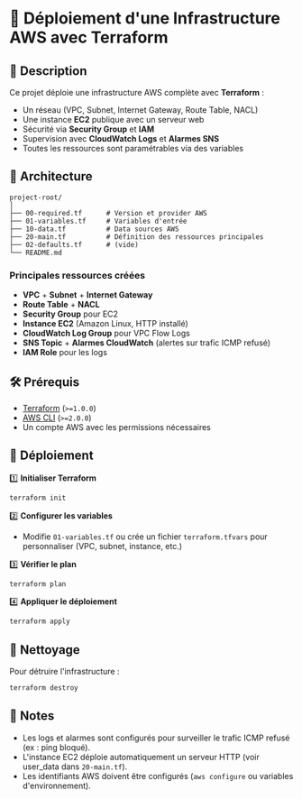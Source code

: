 # 🚀 Déploiement d'une Infrastructure AWS avec Terraform

## 📖 Description

Ce projet déploie une infrastructure AWS complète avec **Terraform** :
- Un réseau (VPC, Subnet, Internet Gateway, Route Table, NACL)
- Une instance **EC2** publique avec un serveur web
- Sécurité via **Security Group** et **IAM**
- Supervision avec **CloudWatch Logs** et **Alarmes SNS**
- Toutes les ressources sont paramétrables via des variables

## 📁 Architecture

```
project-root/
│
├── 00-required.tf      # Version et provider AWS
├── 01-variables.tf     # Variables d'entrée
├── 10-data.tf          # Data sources AWS
├── 20-main.tf          # Définition des ressources principales
├── 02-defaults.tf      # (vide)
└── README.md
```

### Principales ressources créées

- **VPC** + **Subnet** + **Internet Gateway**
- **Route Table** + **NACL**
- **Security Group** pour EC2
- **Instance EC2** (Amazon Linux, HTTP installé)
- **CloudWatch Log Group** pour VPC Flow Logs
- **SNS Topic** + **Alarmes CloudWatch** (alertes sur trafic ICMP refusé)
- **IAM Role** pour les logs

## 🛠️ Prérequis

- [Terraform](https://www.terraform.io/downloads.html) (`>=1.0.0`)
- [AWS CLI](https://docs.aws.amazon.com/cli/latest/userguide/getting-started-install.html) (`>=2.0.0`)
- Un compte AWS avec les permissions nécessaires

## 🚀 Déploiement

1️⃣ **Initialiser Terraform**
```sh
terraform init
```

2️⃣ **Configurer les variables**
- Modifie `01-variables.tf` ou crée un fichier `terraform.tfvars` pour personnaliser (VPC, subnet, instance, etc.)

3️⃣ **Vérifier le plan**
```sh
terraform plan
```

4️⃣ **Appliquer le déploiement**
```sh
terraform apply
```

## 🧹 Nettoyage

Pour détruire l'infrastructure :
```sh
terraform destroy
```

## 📝 Notes

- Les logs et alarmes sont configurés pour surveiller le trafic ICMP refusé (ex : ping bloqué).
- L'instance EC2 déploie automatiquement un serveur HTTP (voir user_data dans `20-main.tf`).
- Les identifiants AWS doivent être configurés (`aws configure` ou variables d'environnement).
